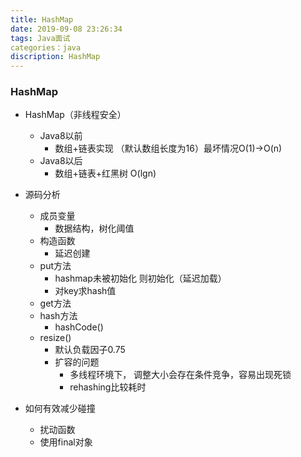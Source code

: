 ```yaml
---
title: HashMap
date: 2019-09-08 23:26:34
tags: Java面试
categories：java
discription: HashMap
---
```


### HashMap

- HashMap（非线程安全）
  - Java8以前
    -  数组+链表实现 （默认数组长度为16）最坏情况O(1)->O(n)
  - Java8以后
    -  数组+链表+红黑树 O(lgn)
  
  <!-- more -->
  
- 源码分析
  - 成员变量
    - 数据结构，树化阈值
  - 构造函数
    - 延迟创建
  - put方法
    - hashmap未被初始化 则初始化（延迟加载）
    - 对key求hash值
  - get方法 
  - hash方法
    - hashCode()
  - resize()
    - 默认负载因子0.75  
    - 扩容的问题
      - 多线程环境下， 调整大小会存在条件竞争，容易出现死锁
      - rehashing比较耗时
  
- 如何有效减少碰撞
  - 扰动函数
  - 使用final对象

